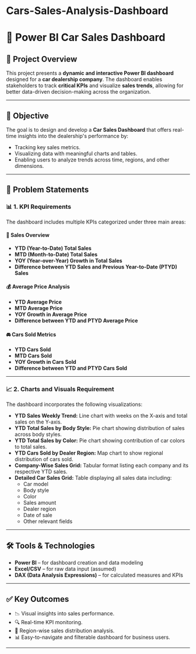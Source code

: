 # Cars-Sales-Analysis-Dashboard

# 🚗 Power BI Car Sales Dashboard

## 📌 Project Overview

This project presents a **dynamic and interactive Power BI dashboard** designed for a **car dealership company**. The dashboard enables stakeholders to track **critical KPIs** and visualize **sales trends**, allowing for better data-driven decision-making across the organization.

---

## 🎯 Objective

The goal is to design and develop a **Car Sales Dashboard** that offers real-time insights into the dealership's performance by:

- Tracking key sales metrics.
- Visualizing data with meaningful charts and tables.
- Enabling users to analyze trends across time, regions, and other dimensions.

---

## 🧩 Problem Statements

### 📊 1. KPI Requirements

The dashboard includes multiple KPIs categorized under three main areas:

#### 🧮 **Sales Overview**
- **YTD (Year-to-Date) Total Sales**
- **MTD (Month-to-Date) Total Sales**
- **YOY (Year-over-Year) Growth in Total Sales**
- **Difference between YTD Sales and Previous Year-to-Date (PTYD) Sales**

#### 💰 **Average Price Analysis**
- **YTD Average Price**
- **MTD Average Price**
- **YOY Growth in Average Price**
- **Difference between YTD and PTYD Average Price**

#### 🚘 **Cars Sold Metrics**
- **YTD Cars Sold**
- **MTD Cars Sold**
- **YOY Growth in Cars Sold**
- **Difference between YTD and PTYD Cars Sold**

---

### 📈 2. Charts and Visuals Requirement

The dashboard incorporates the following visualizations:

- **YTD Sales Weekly Trend:** Line chart with weeks on the X-axis and total sales on the Y-axis.
- **YTD Total Sales by Body Style:** Pie chart showing distribution of sales across body styles.
- **YTD Total Sales by Color:** Pie chart showing contribution of car colors to total sales.
- **YTD Cars Sold by Dealer Region:** Map chart to show regional distribution of cars sold.
- **Company-Wise Sales Grid:** Tabular format listing each company and its respective YTD sales.
- **Detailed Car Sales Grid:** Table displaying all sales data including:
  - Car model
  - Body style
  - Color
  - Sales amount
  - Dealer region
  - Date of sale
  - Other relevant fields

---

## 🛠️ Tools & Technologies

- **Power BI** – for dashboard creation and data modeling
- **Excel/CSV** – for raw data input (assumed)
- **DAX (Data Analysis Expressions)** – for calculated measures and KPIs

---

## ✅ Key Outcomes

- 📉 Visual insights into sales performance.
- 🔍 Real-time KPI monitoring.
- 📍 Region-wise sales distribution analysis.
- 📊 Easy-to-navigate and filterable dashboard for business users.

---



